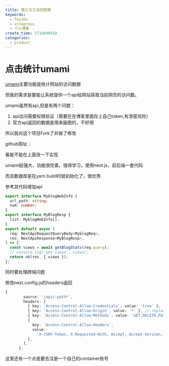 ```yaml
---
title: 第三方工具的配置
keywords:
  - feishu
  - vitepress
  - 个人博客
create_time: 1714040918
categories:
  - product
---
```



# 点击统计umami

[umami](https://github.com/ftyszyx/umami)主要功能是统计网站的访问数据 

但我的需求是要能让系统提供一个api给网站获取当前网页的访问数。

umami虽然有api,但是有两个问题：

1. api访问需要权限验证（需要在在博客里面存上自己token,有泄密风险）
2. 官方api返回的数据是用来画图的，不好用

所以我对这个项目Fork了并做了修改

github网址：

看能不能在上面改一下实现 

umami挺强大，功能很完善。值得学习，使用next.js，前后端一套代码

而且数据库是在yarn build时就初始化了，很优秀

参考其代码增加api

```ts
export interface MyblogWebInfo {
  url_path: string;
  num: number;
}
export interface MyBlogResp {
  list: MyblogWebInfo[];
}
export default async (
  req: NextApiRequestQueryBody<MyblogReq>,
  res: NextApiResponse<MyBlogResp>,
) => {
  const views = await getBlogStats(req.query);
  // console.log('get views', views);
  return ok(res, { views });
};
```

同时要处理跨域问题

修改next.config.js的headers返回

```ts
{
        source: '/api/:path*',
        headers: [
          { key: 'Access-Control-Allow-Credentials', value: 'true' },
          { key: 'Access-Control-Allow-Origin', value: '*' }, // replace this your actual origin
          { key: 'Access-Control-Allow-Methods', value: 'GET,DELETE,PATCH,POST,PUT' },
          {
            key: 'Access-Control-Allow-Headers',
            value:
              'X-CSRF-Token, X-Requested-With, Accept, Accept-Version, Content-Length, Content-MD5, Content-Type, Date, X-Api-Version',
          },
        ],
      },
```

这里还有一个点是要去注册一个自己的container账号

